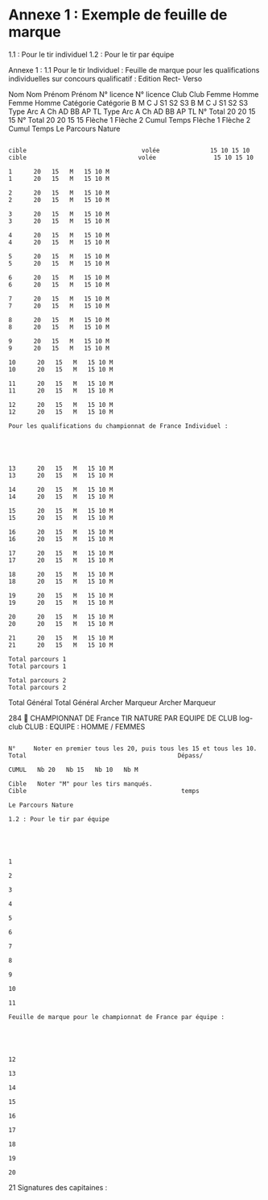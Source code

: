 # Annexe 1 : Exemple de feuille de marque

1.1 : Pour le tir individuel
1.2 : Pour le tir par équipe

Annexe 1 :
1.1 Pour le tir Individuel :
Feuille de marque pour les qualifications individuelles sur concours qualificatif : Edition Rect- Verso

Nom Nom
Prénom Prénom
N° licence N° licence
Club Club
Femme Homme Femme Homme
Catégorie Catégorie
B M C J S1 S2 S3 B M C J S1 S2 S3
Type Arc A Ch AD BB AP TL Type Arc A Ch AD BB AP TL
N° Total 20 20 15 15 N° Total 20 20 15 15
Flèche 1 Flèche 2 Cumul Temps Flèche 1 Flèche 2 Cumul Temps
Le Parcours Nature

                                                                           cible                                volée              15 10 15 10         cible                               volée                15 10 15 10
                                                                             1      20   15   M   15 10 M                                                1      20   15   M   15 10 M
                                                                             2      20   15   M   15 10 M                                                2      20   15   M   15 10 M
                                                                             3      20   15   M   15 10 M                                                3      20   15   M   15 10 M
                                                                             4      20   15   M   15 10 M                                                4      20   15   M   15 10 M
                                                                             5      20   15   M   15 10 M                                                5      20   15   M   15 10 M
                                                                             6      20   15   M   15 10 M                                                6      20   15   M   15 10 M
                                                                             7      20   15   M   15 10 M                                                7      20   15   M   15 10 M
                                                                             8      20   15   M   15 10 M                                                8      20   15   M   15 10 M
                                                                             9      20   15   M   15 10 M                                                9      20   15   M   15 10 M
                                                                            10      20   15   M   15 10 M                                               10      20   15   M   15 10 M
                                                                            11      20   15   M   15 10 M                                               11      20   15   M   15 10 M
                                                                            12      20   15   M   15 10 M                                               12      20   15   M   15 10 M
                                                                                                                                                                                                                                    Pour les qualifications du championnat de France Individuel :




                                                                            13      20   15   M   15 10 M                                               13      20   15   M   15 10 M
                                                                            14      20   15   M   15 10 M                                               14      20   15   M   15 10 M
                                                                            15      20   15   M   15 10 M                                               15      20   15   M   15 10 M
                                                                            16      20   15   M   15 10 M                                               16      20   15   M   15 10 M
                                                                            17      20   15   M   15 10 M                                               17      20   15   M   15 10 M
                                                                            18      20   15   M   15 10 M                                               18      20   15   M   15 10 M
                                                                            19      20   15   M   15 10 M                                               19      20   15   M   15 10 M
                                                                            20      20   15   M   15 10 M                                               20      20   15   M   15 10 M
                                                                            21      20   15   M   15 10 M                                               21      20   15   M   15 10 M
                                                                                                    Total parcours 1                                                            Total parcours 1
                                                                                                   Total parcours 2                                                            Total parcours 2

Total Général Total Général
Archer Marqueur Archer Marqueur

284
 CHAMPIONNAT DE France TIR NATURE PAR EQUIPE DE CLUB
log- club
CLUB : EQUIPE : HOMME / FEMMES

                                                                            N°     Noter en premier tous les 20, puis tous les 15 et tous les 10.   Total                                          Dépass/
                                                                                                                                                            CUMUL   Nb 20   Nb 15   Nb 10   Nb M
                                                                           Cible   Noter "M" pour les tirs manqués.                                 Cible                                           temps
                                                                                                                                                                                                                                                                                                           Le Parcours Nature
                                                                                                                                                                                                                                                                            1.2 : Pour le tir par équipe




                                                                             1
                                                                             2
                                                                             3
                                                                             4
                                                                             5
                                                                             6
                                                                             7
                                                                             8
                                                                             9
                                                                            10
                                                                            11
                                                                                                                                                                                                             Feuille de marque pour le championnat de France par équipe :




                                                                            12
                                                                            13
                                                                            14
                                                                            15
                                                                            16
                                                                            17
                                                                            18
                                                                            19
                                                                            20

21
Signatures des capitaines :
